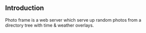 ## Introduction

Photo frame is a web server which serve up random photos from a directory tree
with time & weather overlays.



